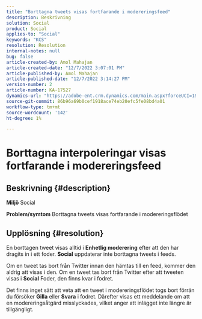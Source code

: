 ```yaml
---
title: "Borttagna tweets visas fortfarande i modereringsfeed"
description: Beskrivning
solution: Social
product: Social
applies-to: "Social"
keywords: "KCS"
resolution: Resolution
internal-notes: null
bug: false
article-created-by: Amol Mahajan
article-created-date: "12/7/2022 3:07:01 PM"
article-published-by: Amol Mahajan
article-published-date: "12/7/2022 3:14:27 PM"
version-number: 2
article-number: KA-17527
dynamics-url: "https://adobe-ent.crm.dynamics.com/main.aspx?forceUCI=1&pagetype=entityrecord&etn=knowledgearticle&id=414e15c8-4076-ed11-81aa-6045bd006a22"
source-git-commit: 86b96a69b0cef1918ace74eb20efc5fe08bd4a01
workflow-type: tm+mt
source-wordcount: '142'
ht-degree: 1%

---
```


# Borttagna interpoleringar visas fortfarande i modereringsfeed

## Beskrivning {#description}

<b>Miljö</b>
Social


<b>Problem/symtom</b>
Borttagna tweets visas fortfarande i modereringsflödet


## Upplösning {#resolution}


En borttagen tweet visas alltid i <b>Enhetlig moderering</b> efter att den har dragits in i ett foder. <b>Social</b> uppdaterar inte borttagna tweets i feeds.

Om en tweet tas bort från Twitter innan den hämtas till en feed, kommer den aldrig att visas i den. Om en tweet tas bort från Twitter efter att tweeten visas i <b>Social</b> Foder, den finns kvar i fodret.

Det finns inget sätt att veta att en tweet i modereringsflödet togs bort förrän du försöker <b>Gilla</b> eller <b>Svara</b> i fodret. Därefter visas ett meddelande om att en modereringsåtgärd misslyckades, vilket anger att inlägget inte längre är tillgängligt.
